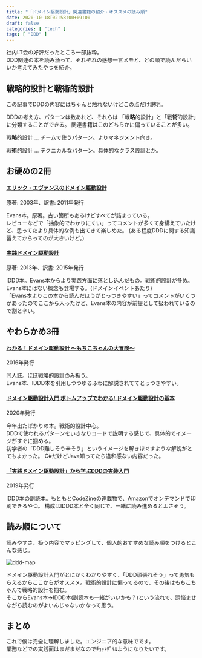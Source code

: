 ```yaml
---
title: "「ドメイン駆動設計」関連書籍の紹介・オススメの読み順"
date: 2020-10-18T02:58:00+09:00
draft: false
categories: [ "tech" ]
tags: [ "DDD" ]
---
```


社内LT会の好評だったところ一部抜粋。  
DDD関連の本を読み漁って、それぞれの感想一言メモと、どの順で読んだらいいか考えてみたやつを紹介。

## 戦略的設計と戦術的設計
この記事でDDDの内容にはちゃんと触れないけどこの点だけ説明。

DDDの考え方、パターンは数あれど、それらは 「戦**略**的設計」と「戦**術**的設計」に分類することができる。
関連書籍はこのどちらかに偏っていることが多い。

戦**略**的設計 ... チームで使うパターン。よりマネジメント向き。

戦**術**的設計 ... テクニカルなパターン。具体的なクラス設計とか。

## お硬めの2冊
#### [エリック・エヴァンスのドメイン駆動設計](https://www.amazon.co.jp/dp/B00GRKD6XU)
原著: 2003年、訳書: 2011年発行

Evans本。原著。古い箇所もあるけどすべてが詰まっている。  
レビューなどで「抽象的でわかりにくい」ってコメントが多くて身構えていたけど、思ってたより具体的な例も出てきて楽しめた。
(ある程度DDDに関する知識蓄えてからってのが大きいけど。)

#### [実践ドメイン駆動設計](https://www.amazon.co.jp/dp/479813161X)
原著: 2013年、訳書: 2015年発行

IDDD本。Evans本からより実践方面に落とし込んだもの。戦術的設計が多め。  
Evans本にはない概念も登場する。(ドメインイベントあたり)  
「Evans本よりこの本から読んだほうがとっつきやすい」ってコメントがいくつかあったのでここから入ったけど、Evans本の内容が前提として扱われているので割と辛い。

## やわらかめ3冊
#### [わかる！ドメイン駆動設計 ～もちこちゃんの大冒険～](https://booth.pm/ja/items/392260)
2016年発行

同人誌。ほぼ戦略的設計のみ扱う。  
Evans本、IDDD本を引用しつつゆるふわに解説されててとっつきやすい。

#### [ドメイン駆動設計入門 ボトムアップでわかる! ドメイン駆動設計の基本](https://www.amazon.co.jp/dp/479815072X)
2020年発行

今年出たばかりの本。戦術的設計中心。  
DDDで使われるパターンをいきなりコードで説明する感じで、具体的でイメージがすぐに掴める。  
初学者の「DDD難しそう辛そう」というイメージを解きほぐすような解説がとてもよかった。
C#だけどJava知ってたら違和感ない内容だった。

#### [「実践ドメイン駆動設計」から学ぶDDDの実装入門](https://www.amazon.co.jp/dp/4798161500)
2019年発行

IDDD本の副読本。もともとCodeZineの連載物で、Amazonでオンデマンドで印刷できるやつ。
構成はIDDD本と全く同じで、一緒に読み進めるとよさそう。

## 読み順について

読みやすさ、扱う内容でマッピングして、個人的おすすめな読み順をつけるとこんな感じ。

![ddd-map](/images/ddd-map.png)

ドメイン駆動設計入門がとにかくわかりやすく、「DDD頑張れそう」って勇気もらえるからここからがオススメ。戦術的設計に偏ってるので、その後はもちこちゃんで戦略的設計を掴む。  
そこからEvans本→IDDD本(副読本も一緒がいいかも？)という流れで、頭悩ませながら読むのがよいんじゃないかなって思う。

## まとめ

これで僕は完全に理解しました。エンジニア的な意味でです。  
業務などでの実践面はまだまだなのでﾁｮｯﾄﾃﾞｷﾙようになりたいです。